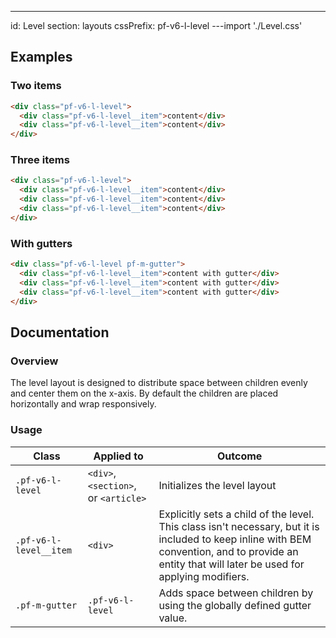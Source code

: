---
id: Level
section: layouts
cssPrefix: pf-v6-l-level
---import './Level.css'

## Examples

### Two items

```html
<div class="pf-v6-l-level">
  <div class="pf-v6-l-level__item">content</div>
  <div class="pf-v6-l-level__item">content</div>
</div>

```

### Three items

```html
<div class="pf-v6-l-level">
  <div class="pf-v6-l-level__item">content</div>
  <div class="pf-v6-l-level__item">content</div>
  <div class="pf-v6-l-level__item">content</div>
</div>

```

### With gutters

```html
<div class="pf-v6-l-level pf-m-gutter">
  <div class="pf-v6-l-level__item">content with gutter</div>
  <div class="pf-v6-l-level__item">content with gutter</div>
  <div class="pf-v6-l-level__item">content with gutter</div>
</div>

```

## Documentation

### Overview

The level layout is designed to distribute space between children evenly and center them on the x-axis. By default the children are placed horizontally and wrap responsively.

### Usage

| Class | Applied to | Outcome |
| -- | -- | -- |
| `.pf-v6-l-level` | `<div>`, `<section>`, or `<article>` | Initializes the level layout |
| `.pf-v6-l-level__item` | `<div>` | Explicitly sets a child of the level. This class isn't necessary, but it is included to keep inline with BEM convention, and to provide an entity that will later be used for applying modifiers. |
| `.pf-m-gutter` | `.pf-v6-l-level` | Adds space between children by using the globally defined gutter value. |
